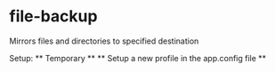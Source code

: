 # file-backup
Mirrors files and directories to specified destination

Setup:
** Temporary **
** Setup a new profile in the app.config file **

<?xml version="1.0" encoding="utf-8" ?>
<configuration>
  <appSettings>
    <add key="BackupDirectory" value="\\192.168.0.32\Public\VORTECES\Backup 2016-06-21"/>
    <add key="OriginalDirectory" value="D:\MyCloud"/>
    <add key="ProfileName" value="MyCloud" />
  </appSettings>
</configuration>
